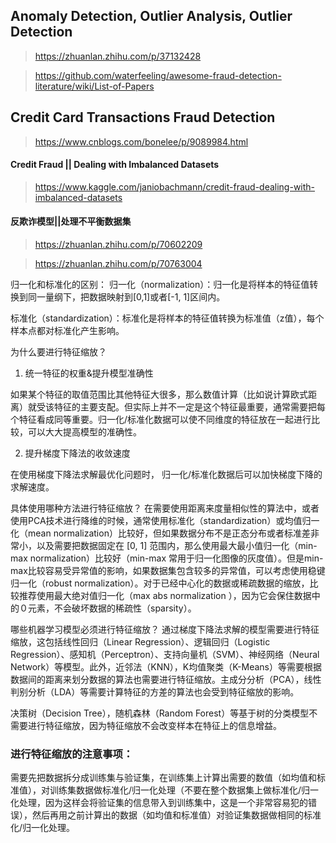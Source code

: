 ## Anomaly Detection, Outlier Analysis, Outlier Detection

> https://zhuanlan.zhihu.com/p/37132428

> https://github.com/waterfeeling/awesome-fraud-detection-literature/wiki/List-of-Papers

## Credit Card Transactions Fraud Detection

> https://www.cnblogs.com/bonelee/p/9089984.html


#### Credit Fraud || Dealing with Imbalanced Datasets

> https://www.kaggle.com/janiobachmann/credit-fraud-dealing-with-imbalanced-datasets

#### 反欺诈模型||处理不平衡数据集

> https://zhuanlan.zhihu.com/p/70602209

> https://zhuanlan.zhihu.com/p/70763004


归一化和标准化的区别：
归一化（normalization）：归一化是将样本的特征值转换到同一量纲下，把数据映射到[0,1]或者[-1, 1]区间内。

标准化（standardization）：标准化是将样本的特征值转换为标准值（z值），每个样本点都对标准化产生影响。

为什么要进行特征缩放？
1. 统一特征的权重&提升模型准确性

如果某个特征的取值范围比其他特征大很多，那么数值计算（比如说计算欧式距离）就受该特征的主要支配。但实际上并不一定是这个特征最重要，通常需要把每个特征看成同等重要。归一化/标准化数据可以使不同维度的特征放在一起进行比较，可以大大提高模型的准确性。

2. 提升梯度下降法的收敛速度

在使用梯度下降法求解最优化问题时， 归一化/标准化数据后可以加快梯度下降的求解速度。

具体使用哪种方法进行特征缩放？
在需要使用距离来度量相似性的算法中，或者使用PCA技术进行降维的时候，通常使用标准化（standardization）或均值归一化（mean normalization）比较好，但如果数据分布不是正态分布或者标准差非常小，以及需要把数据固定在 [0, 1] 范围内，那么使用最大最小值归一化（min-max normalization）比较好（min-max 常用于归一化图像的灰度值）。但是min-max比较容易受异常值的影响，如果数据集包含较多的异常值，可以考虑使用稳键归一化（robust normalization）。对于已经中心化的数据或稀疏数据的缩放，比较推荐使用最大绝对值归一化（max abs normalization ），因为它会保住数据中的０元素，不会破坏数据的稀疏性（sparsity）。

哪些机器学习模型必须进行特征缩放？
通过梯度下降法求解的模型需要进行特征缩放，这包括线性回归（Linear Regression）、逻辑回归（Logistic Regression）、感知机（Perceptron）、支持向量机（SVM）、神经网络（Neural Network）等模型。此外，近邻法（KNN），K均值聚类（K-Means）等需要根据数据间的距离来划分数据的算法也需要进行特征缩放。主成分分析（PCA），线性判别分析（LDA）等需要计算特征的方差的算法也会受到特征缩放的影响。

决策树（Decision Tree），随机森林（Random Forest）等基于树的分类模型不需要进行特征缩放，因为特征缩放不会改变样本在特征上的信息增益。

### 进行特征缩放的注意事项：
需要先把数据拆分成训练集与验证集，在训练集上计算出需要的数值（如均值和标准值），对训练集数据做标准化/归一化处理（不要在整个数据集上做标准化/归一化处理，因为这样会将验证集的信息带入到训练集中，这是一个非常容易犯的错误），然后再用之前计算出的数据（如均值和标准值）对验证集数据做相同的标准化/归一化处理。

